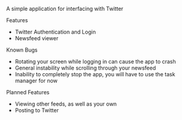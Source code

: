 A simple application for interfacing with Twitter

Features
* Twitter Authentication and Login
* Newsfeed viewer

Known Bugs
* Rotating your screen while logging in can cause the app to crash
* General instability while scrolling through your newsfeed
* Inability to completely stop the app, you will have to use the task manager for now

Planned Features
* Viewing other feeds, as well as your own
* Posting to Twitter